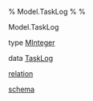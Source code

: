 % Model.TaskLog
% 
% 

Model.TaskLog

type [MInteger](Model-TaskLog.html#t:MInteger)

data [TaskLog](Model-TaskLog.html#t:TaskLog)

[relation](Model-TaskLog.html#v:relation)

[schema](Model-TaskLog.html#v:schema)
